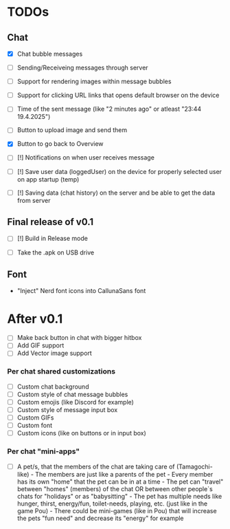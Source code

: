 # TODOs

## Chat
- [x] Chat bubble messages
- [ ] Sending/Receiveing messages through server
- [ ] Support for rendering images within message bubbles
- [ ] Support for clicking URL links that opens default browser
        on the device
- [ ] Time of the sent message (like "2 minutes ago" or atleast "23:44 19.4.2025")
- [ ] Button to upload image and send them
- [x] Button to go back to Overview
- [ ] [!] Notifications on when user receives message
- [ ] [!] Save user data (loggedUser) on the device for properly selected user
            on app startup (temp)
- [ ] [!] Saving data (chat history) on the server and be able
        to get the data from server


## Final release of v0.1
- [ ] [!] Build in Release mode
- [ ] Take the .apk on USB drive


## Font
- "Inject" Nerd font icons into CallunaSans font


# After v0.1
- [ ] Make back button in chat with bigger hitbox
- [ ] Add GIF support
- [ ] Add Vector image support

### Per chat shared customizations
- [ ] Custom chat background
- [ ] Custom style of chat message bubbles
- [ ] Custom emojis (like Discord for example)
- [ ] Custom style of message input box
- [ ] Custom GIFs
- [ ] Custom font
- [ ] Custom icons (like on buttons or in input box)

### Per chat "mini-apps"
- [ ] A pet/s, that the members of the chat are taking care of (Tamagochi-like)
        - The members are just like a parents of the pet
        - Every member has its own "home" that the pet can be in
            at a time
        - The pet can "travel" between "homes" (members) of the chat
            OR between other people`s chats for "holidays" or as "babysitting"
        - The pet has multiple needs like hunger, thirst, energy/fun, toilet-needs,
            playing, etc. (just like in the game Pou)
            - There could be mini-games (like in Pou) that will increase
                the pets "fun need" and decrease its "energy" for example
